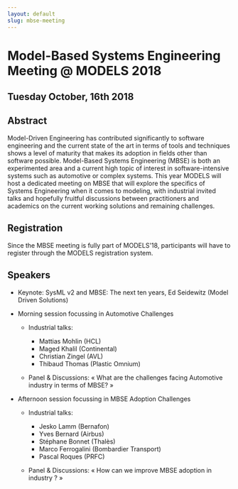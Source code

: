 ```yaml
---
layout: default
slug: mbse-meeting
---
```

<div class="row">
 <div class="col-md-11" markdown="1">

# Model-Based Systems Engineering Meeting @ MODELS 2018
## Tuesday October, 16th 2018

## Abstract 

Model-Driven Engineering has contributed significantly to software engineering and the current state of the art in terms of tools and techniques shows a level of maturity that makes its adoption in fields other than software possible.
Model-Based Systems Engineering (MBSE) is both an experimented area and a current high topic of interest in software-intensive systems such as automotive or complex systems.
This year MODELS will host a dedicated meeting on MBSE that will explore the specifics of Systems Engineering when it comes to modeling, with industrial invited talks and hopefully fruitful discussions between practitioners and academics on the current working solutions and remaining challenges.

## Registration

Since the MBSE meeting is fully part of MODELS'18, participants will have to register through the MODELS registration system.

## Speakers

* Keynote: SysML v2 and MBSE: The next ten years, Ed Seidewitz (Model Driven Solutions)
  	   
	   
* Morning session focussing in Automotive Challenges

  * Industrial talks:
	  * Mattias Mohlin (HCL)
	  * Maged Khalil (Continental)
	  * Christian Zingel (AVL)
	  * Thibaud Thomas (Plastic Omnium)

  * Panel & Discussions: « What are the challenges facing Automotive industry in terms of MBSE? »

* Afternoon session focussing in MBSE Adoption Challenges

  * Industrial talks:
    * Jesko Lamm (Bernafon)
    * Yves Bernard (Airbus)
    * Stéphane Bonnet (Thalès)
    * Marco Ferrogalini (Bombardier Transport)
    * Pascal Roques (PRFC)
   
  * Panel & Discussions: « How can we improve MBSE adoption in industry ? »

</div>
</div>
